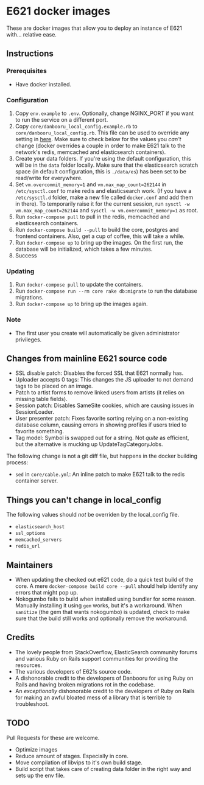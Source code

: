 # E621 docker images

These are docker images that allow you to deploy an instance of E621 with... relative ease.

## Instructions

### Prerequisites

- Have docker installed.

### Configuration

1. Copy `env.example` to `.env`. Optionally, change NGINX_PORT if you want to run the service on a different port.
2. Copy `core/danbooru_local_config.example.rb` to `core/danbooru_local_config.rb`. This file can be used to override any setting in [here](https://github.com/zwagoth/e621ng/blob/master/config/danbooru_default_config.rb). Make sure to check below for the values you _can't_ change (docker overrides a couple in order to make E621 talk to the network's redis, memcached and elasticsearch containers).
3. Create your data folders. If you're using the default configuration, this will be in the `data` folder locally. Make sure that the elasticsearch scratch space (in default configuration, this is `./data/es`) has been set to be read/write for everywhere.
4. Set `vm.overcommit_memory=1` and `vm.max_map_count=262144` in `/etc/sysctl.conf` to make redis and elasticsearch work. (If you have a `/etc/sysctl.d` folder, make a new file called `docker.conf` and add them in there). To temporarily raise it for the current session, run `sysctl -w vm.max_map_count=262144` and `sysctl -w vm.overcommit_memory=1` as root.
5. Run `docker-compose pull` to pull in the redis, memcached and elasticsearch containers.
6. Run `docker-compose build --pull` to build the core, postgres and frontend containers. Also, get a cup of coffee, this will take a while.
7. Run `docker-compose up` to bring up the images. On the first run, the database will be initialized, which takes a few minutes.
8. Success

### Updating

1. Run `docker-compose pull` to update the containers.
2. Run `docker-compose run --rm core rake db:migrate` to run the database migrations.
3. Run `docker-compose up` to bring up the images again.

### Note

* The first user you create will automatically be given administrator privileges.

## Changes from mainline E621 source code

* SSL disable patch: Disables the forced SSL that E621 normally has.
* Uploader accepts 0 tags: This changes the JS uploader to not demand tags to be placed on an image.
* Patch to artist forms to remove linked users from artists (it relies on missing table fields).
* Session patch: Disables SameSite cookies, which are causing issues in SessionLoader.
* User presenter patch: Fixes favorite sorting relying on a non-existing database column, causing errors in showing profiles if users tried to favorite something.
* Tag model: Symbol is swapped out for a string. Not _quite_ as efficient, but the alternative is mucking up UpdateTagCategoryJobs.

The following change is not a git diff file, but happens in the docker building process:

* `sed` in `core/cable.yml`: An inline patch to make E621 talk to the redis container server.

## Things you can't change in local_config

The following values should _not_ be overriden by the local_config file.

* `elasticsearch_host`
* `ssl_options`
* `memcached_servers`
* `redis_url`

## Maintainers

* When updating the checked out e621 code, do a quick test build of the core. A mere `docker-compose build core --pull` should help identify any errors that might pop up.
* Nokogumbo fails to build when installed using bundler for some reason. Manually installing it using `gem` works, but it's a workaround. When `sanitize` (the gem that wants nokogumbo) is updated, check to make sure that the build still works and optionally remove the workaround.

## Credits

* The lovely people from StackOverflow, ElasticSearch community forums and various Ruby on Rails support communities for providing the resources.
* The various developers of E621s source code.
* A dishonorable credit to the developers of Danbooru for using Ruby on Rails and having broken migrations rot in the codebase.
* An _exceptionally_ dishonorable credit to the developers of Ruby on Rails for making an awful bloated mess of a library that is terrible to troubleshoot.

## TODO

Pull Requests for these are welcome.

* Optimize images
* Reduce amount of stages. Especially in core.
* Move compilation of libvips to it's own build stage.
* Build script that takes care of creating data folder in the right way and sets up the env file.

